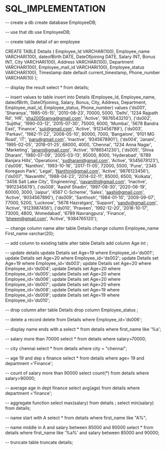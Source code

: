# SQL_IMPLEMENTATION
-- create a db
 create database EmployeeDB;
 
 -- use that db
 use EmployeeDB;
 
 -- create table detail of an employee
 
 CREATE TABLE Details (
    Employee_Id VARCHAR(100),
    Employee_name VARCHAR(100),
    dateofBirth DATE,
    DateOfjoining DATE,
    Salary INT,
    Bonus INT,
    City VARCHAR(100),
    Address VARCHAR(100),
    Department VARCHAR(100),
    Employee_mail_id VARCHAR(100),
    Employee_status VARCHAR(100),
    Timestamp date default current_timestamp,
    Phone_number VARCHAR(10)
);

-- display the result
select * from details;

-- insert values to table
insert into Details (Employee_Id, Employee_name, dateofBirth, DateOfjoining, Salary, Bonus, City, Address, Department, Employee_mail_id, Employee_status, Phone_number)
values
('ds001', 'Sharanya', '1985-05-15', '2010-08-23', 70000, 5000, 'Delhi', '1234 Rajpath Rd', 'HR', 'sha2005ranya@gmail.com', 'Active', '9876543210'),
('ds002', 'Sujitha', '1990-03-12', '2015-07-30', 75000, 6000, 'Mumbai', '5678 Bandra East', 'Finance', 'suji@gmail.com', 'Active', '9123456789'),
('ds003', 'Parkavi', '1982-11-22', '2008-05-10', 80000, 7000, 'Bangalore', '9101 MG Road', 'IT', 'paru@gmail.com', 'Inactive', '9345678901'),
('ds004', 'Janani', '1995-02-05', '2018-01-25', 68000, 4000, 'Chennai', '1234 Anna Nagar', 'Marketing', 'janani@gmail.com', 'Active', '9786541230'),
('ds005', 'Shiva Dharani', '1980-07-09', '2005-03-13', 95000, 8000, 'Hyderabad', '6789 Banjara Hills', 'Operations', 'svdharani@gmail.com', 'Active', '9345678123'),
('ds006', 'Nanthini', '1993-10-16', '2017-11-05', 72000, 5500, 'Pune', '2345 Koregaon Park', 'Legal', 'Nanthini@gmail.com', 'Active', '9876123456'),
('ds007', 'Navanithi', '1988-04-23', '2014-02-11', 85000, 6500, 'Kolkata', '3456 Salt Lake City', 'Engineering', 'navanithi@gmail.com', 'Inactive', '9912345678'),
('ds008', 'Aashif Shadin', '1997-08-30', '2020-06-19', 60000, 3000, 'Jaipur', '4567 C-Scheme', 'Sales', 'aashi@gmail.com', 'Active', '9034567890'),
('ds009', 'Santhosh', '1984-01-10', '2009-09-07', 77000, 5200, 'Lucknow', '5678 Hazratganj', 'Support', 'sandy@gmail.com', 'Active', '9123987456'),
('ds010', 'Praveen', '1992-12-20', '2016-10-17', 73000, 4800, 'Ahmedabad', '6789 Navrangpura', 'Finance', 'bheem@gmail.com', 'Active', '9384765120');

-- change column name
 alter table Details
change column  Employee_name First_name varchar(20);

-- add column to existing table
alter table Details
add column Age int ;

-- update details
update Details
set Age=19
where Employee_id='ds001';
update Details
set Age=20
where Employee_id='ds002';
update Details
set Age=19
where Employee_id='ds003';
update Details
set Age=20
where Employee_id='ds004';
update Details
set Age=20
where Employee_id='ds005';
update Details
set Age=20
where Employee_id='ds006';
update Details
set Age=20
where Employee_id='ds007';
update Details
set Age=20
where Employee_id='ds008';
update Details
set Age=19
where Employee_id='ds009';
update Details
set Age=19
where Employee_id='ds010';

-- drop column
alter table Details
drop column Employee_status ;

-- delete  a record
delete from Details where Employee_id='ds006';

-- display name ends with a
select * from details where first_name like '%a';

-- salary more than 70000
select * from details
where salary>70000;

-- city chennai
select * from details
where city = "chennai";

-- age 19 and dep s finance
select * from details
where age= 19 and department ='Finance';

-- count of salary more than 90000
select count(*) from details
where  salary>90000;

-- average age in dept finance
select avg(age) from details
where department ='finance';

-- aggregate function
select max(salary) from details ;
select min(salary) from details;

-- name start with A
select * from details
where  first_name like "A%";

-- name middle in A  and salary between 85000 and 90000
select *  from details
where first_name like '%a%'
and salary between 85000 and 90000;

-- truncate table
truncate details;
